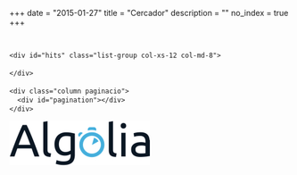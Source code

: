 +++
date        = "2015-01-27"
title       = "Cercador"
description = ""
no_index 	= true
+++
<link href="/css/cercador.css" rel="stylesheet" type="text/css" />

<section class="rslt" id="cercador_text">

<div class="column hidden-xs ">
	<p id="stats" class="txt_result count_resultats"></p>	
</div>

<div class="row">
    <div id="left-column" class="col-xs-12 col-md-4">
      <div id="tipus" class="facet"></div>
      <div id="via" class="facet"></div>
      <div id="grau" class="facet"></div>
      <div id="estat" class="facet"></div>
    </div>

    <div id="hits" class="list-group col-xs-12 col-md-8">
    	
    </div>

	<div class="column paginacio">
      <div id="pagination"></div>
	</div>	
</div>

</section>

<!-- TEMPLATES -->
<script type="text/html" id="hit-template">
	<div class="destacat_text list-group-item">
        <h2><a href="../detall#{{objectID}}">{{Codi Catàleg}} - {{Denominació}}</a></h2>
        <div class="block-with-text">
        	{{Funcions, objecte social o finalitat}}
        </div>
	</div>
</script>

<script type="text/html" id="no-results-template">
	<div id="no-results-message">
	  <p>No s'han trobat resultats per a la cerca <em>"{{query}}"</em>.</p>
	  <!--a href="." class='clear-all'>Neteja la cerca</a-->
	</div>
</script>

<script type="text/html" id="stats-template">
  S'han trobat <b>{{nbHits}}</b> resultats
</script>
<!-- /TEMPLATES -->

<div id="logo-algolia">
	<img src="/images/algolia/Algolia_logo_bg-white.jpg" alt="Logo Algolia" />
</div>

<script src="//cdnjs.cloudflare.com/ajax/libs/showdown/1.4.2/showdown.min.js"></script>
<script src="//cdn.jsdelivr.net/instantsearch.js/1/instantsearch.min.js"></script>
<script src="../app.js"></script>
